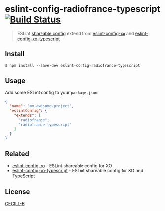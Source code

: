 # eslint-config-radiofrance-typescript [![Build Status](https://travis-ci.org/radiofrance/eslint-config-radiofrance-typescript.svg?branch=master)](https://travis-ci.org/radiofrance/eslint-config-radiofrance-typescript)

> ESLint [shareable config](http://eslint.org/docs/developer-guide/shareable-configs.html) extend from [eslint-config-xo](https://github.com/xojs/eslint-config-xo) and [eslint-config-xo-typescript](https://github.com/xojs/eslint-config-xo-typescript)

## Install

```
$ npm install --save-dev eslint-config-radiofrance-typescript
```

## Usage

Add some ESLint config to your `package.json`:

```json
{
  "name": "my-awesome-project",
  "eslintConfig": {
    "extends": [
      "radiofrance",
      "radiofrance-typescript"
    ]
  }
}
```

## Related

- [eslint-config-xo](https://github.com/xojs/eslint-config-xo) - ESLint shareable config for XO
- [eslint-config-xo-typescript](https://github.com/xojs/eslint-config-xo-typescript) - ESLint shareable config for XO and TypeScript

## License

[CECILL-B](https://spdx.org/licenses/CECILL-B.html)
